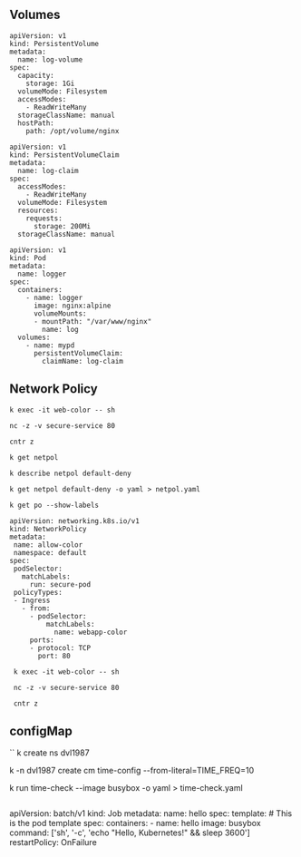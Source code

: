 ## Volumes

```
apiVersion: v1
kind: PersistentVolume
metadata:
  name: log-volume
spec:
  capacity:
    storage: 1Gi
  volumeMode: Filesystem
  accessModes:
    - ReadWriteMany
  storageClassName: manual
  hostPath:
    path: /opt/volume/nginx    
```

```
apiVersion: v1
kind: PersistentVolumeClaim
metadata:
  name: log-claim
spec:
  accessModes:
    - ReadWriteMany
  volumeMode: Filesystem
  resources:
    requests:
      storage: 200Mi
  storageClassName: manual
```
 
```
apiVersion: v1
kind: Pod
metadata:
  name: logger
spec:
  containers:
    - name: logger
      image: nginx:alpine
      volumeMounts:
      - mountPath: "/var/www/nginx"
        name: log
  volumes:
    - name: mypd
      persistentVolumeClaim:
        claimName: log-claim
```
 
 
 ## Network Policy 
 
 
 
 ```
 k exec -it web-color -- sh
 
 nc -z -v secure-service 80
 
 cntr z
 
 k get netpol
 
 k describe netpol default-deny 
 
 k get netpol default-deny -o yaml > netpol.yaml
 
 k get po --show-labels
 ```
 
 ```
 apiVersion: networking.k8s.io/v1
kind: NetworkPolicy
metadata:
  name: allow-color
  namespace: default
spec:
  podSelector:
    matchLabels:
      run: secure-pod
  policyTypes:
  - Ingress
    - from:
      - podSelector:
          matchLabels:
            name: webapp-color
      ports:
      - protocol: TCP
        port: 80
```
```
 k exec -it web-color -- sh
 
 nc -z -v secure-service 80
 
 cntr z
``` 

## configMap

``
k create ns dvl1987

k -n dvl1987 create cm time-config --from-literal=TIME_FREQ=10

k run time-check --image busybox -o yaml > time-check.yaml 
```

```
apiVersion: batch/v1
kind: Job
metadata:
  name: hello
spec:
  template:
    # This is the pod template
    spec:
      containers:
      - name: hello
        image: busybox
        command: ['sh', '-c', 'echo "Hello, Kubernetes!" && sleep 3600']
      restartPolicy: OnFailure
```



